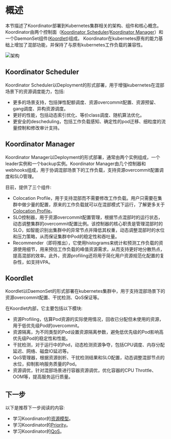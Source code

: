 # 概述

本节描述了Koordinator部署到Kubernetes集群相关的架构、组件和核心概念。Koordinator由两个控制面（[Koordinator Scheduler](#koordinator-scheduler)/[Koordinator Manager](#koordinator-manager)）和一个DaemonSet组件([Koordlet](#koordlet))组成。
Koordinator在kubernetes原有的能力基础上增加了混部功能，并保持了与原有kubernetes工作负载的兼容性。

![架构](/img/architecture.png)

## Koordinator Scheduler

Koordinator Scheduler以Deployment的形式部署，用于增强kubernetes在混部场景下的资源调度能力，包括:

- 更多的场景支持，包括弹性配额调度、资源overcommit配置、资源预留、gang调度、异构资源调度。
- 更好的性能，包括动态索引优化、等价class调度、随机算法优化。
- 更安全的descheduling，包括工作负载感知、确定性的pod迁移、细粒度的流量控制和修改审计支持。

## Koordinator Manager

Koordinator Manager以Deployment的形式部署，通常由两个实例组成，一个leader实例和一个backup实例。Koordinator Manager由几个控制器和webhooks组成，用于协调混部场景下的工作负载，支持资源overcommit配置调度和SLO管理。

目前，提供了三个组件:

- Colocation Profile，用于支持混部而不需要修改工作负载。用户只需要在集群中做少量的配置，原来的工作负载就可以在混部模式下运行，了解更多关于[Colocation Profile](../user-manuals/colocation-profile.md)。
- SLO控制器，用于资源overcommit配置管理，根据节点混部时的运行状态，动态调整集群的overcommit配置比例。该控制器的核心职责是管理混部时的SLO，如智能识别出集群中的异常节点并降低其权重，动态调整混部时的水位和压力策略，从而保证集群中Pod的稳定性和吞吐量。
- Recommender（即将推出），它使用histograms来统计和预测工作负载的资源使用细节，用来预估工作负载的峰值资源需求，从而支持更好地分散热点，提高混部的效率。此外，资源profiling还将用于简化用户资源规范化配置的复杂性，如支持VPA。

## Koordlet

Koordlet以DaemonSet的形式部署在kubernetes集群中，用于支持混部场景下的资源overcommit配置、干扰检测、QoS保证等。

在Koordlet内部，它主要包括以下模块:

- 资源Profiling，估算Pod资源的实际使用情况，回收已分配但未使用的资源，用于低优先级Pod的overcommit。
- 资源隔离，为不同类型的Pod设置资源隔离参数，避免低优先级的Pod影响高优先级Pod的稳定性和性能。
- 干扰检测，对于运行中的Pod，动态检测资源争夺，包括CPU调度、内存分配延迟、网络、磁盘IO延迟等。
- QoS管理器，根据资源剖析、干扰检测结果和SLO配置，动态调整混部节点的水位，抑制影响服务质量的Pod。
- 资源调优，针对混部场景进行容器资源调优，优化容器的CPU Throttle、OOM等，提高服务运行质量。


## 下一步

以下是推荐下一步阅读的内容:

- 学习Koordinator的[资源模型](./resource-model)。
- 学习Koordinator的[Priority](./priority)。
- 学习Koordinator的[QoS](./qos)。
